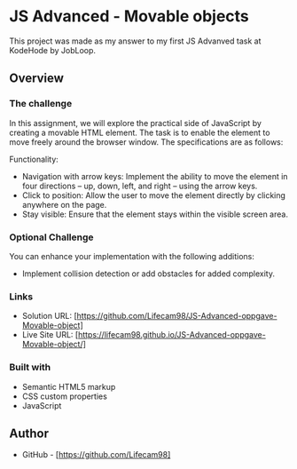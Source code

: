 # JS Advanced - Movable objects

This project was made as my answer to my first JS Advanved task at KodeHode by JobLoop.

## Overview

### The challenge

In this assignment, we will explore the practical side of JavaScript by creating a movable HTML element. The task is to enable the element to move freely around the browser window. The specifications are as follows:

Functionality:

- Navigation with arrow keys: Implement the ability to move the element in four directions – up, down, left, and right – using the arrow keys.
- Click to position: Allow the user to move the element directly by clicking anywhere on the page.
- Stay visible: Ensure that the element stays within the visible screen area.

### Optional Challenge

You can enhance your implementation with the following additions:

- Implement collision detection or add obstacles for added complexity.

### Links

- Solution URL: [https://github.com/Lifecam98/JS-Advanced-oppgave-Movable-object]
- Live Site URL: [https://lifecam98.github.io/JS-Advanced-oppgave-Movable-object/]

### Built with

- Semantic HTML5 markup
- CSS custom properties
- JavaScript

## Author

- GitHub - [https://github.com/Lifecam98]
